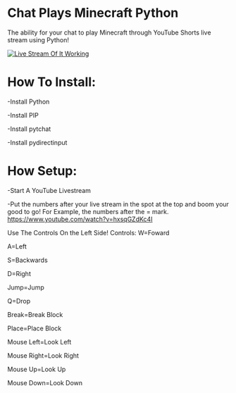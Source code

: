 # Chat Plays Minecraft Python
The ability for your chat to play Minecraft through YouTube Shorts live stream using Python! 

[![Live Stream Of It Working](https://media.discordapp.net/attachments/1029194910009659462/1208912698172117052/Untitled_design_1.png?ex=65e502af&is=65d28daf&hm=7574428009cc3ccb1cf099858601843759ff93678cef7e34186923229f906dd2&=&format=webp&quality=lossless&width=1528&height=860)](https://www.youtube.com/@JustAiden. "Live Stream")

# How To Install:
-Install Python

-Install PIP

-Install pytchat

-Install pydirectinput

# How Setup:
-Start A YouTube Livestream

-Put the numbers after your live stream in the spot at the top and boom your good to go! For Example, the numbers after the = mark. https://www.youtube.com/watch?v=hxsqGZdKc4I

Use The Controls On the Left Side!
Controls:
W=Foward

A=Left

S=Backwards

D=Right

Jump=Jump

Q=Drop

Break=Break Block

Place=Place Block

Mouse Left=Look Left

Mouse Right=Look Right

Mouse Up=Look Up

Mouse Down=Look Down
